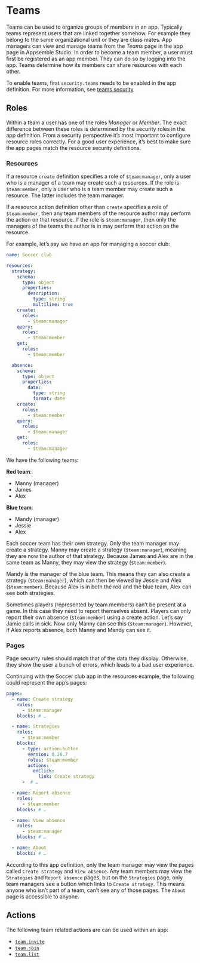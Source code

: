 # Teams

Teams can be used to organize groups of members in an app. Typically teams represent users that are
linked together somehow. For example they belong to the same organizational unit or they are class
mates. App managers can view and manage teams from the _Teams_ page in the app page in Appsemble
Studio. In order to become a team member, a user must first be registered as an app member. They can
do so by logging into the app. Teams determine how its members can share resources with each other.

To enable teams, first `security.teams` needs to be enabled in the app definition. For more
information, see [teams security](security.md#teams)

## Roles

Within a team a user has one of the roles _Manager_ or _Member_. The exact difference between these
roles is determined by the security roles in the app definition. From a security perspective it’s
most important to configure resource roles correctly. For a good user experience, it’s best to make
sure the app pages match the resource security definitions.

### Resources

If a resource `create` definition specifies a role of `$team:manager`, only a user who is a manager
of a team may create such a resources. If the role is `$team:member`, only a user who is a team
member may create such a resource. The latter includes the team manager.

If a resource action definition other than `create` specifies a role of `$team:member`, then any
team members of the resource author may perform the action on that resource. If the role is
`$team:manager`, then only the managers of the teams the author is in may perform that action on the
resource.

For example, let’s say we have an app for managing a soccer club:

```yaml
name: Soccer club

resources:
  strategy:
    schema:
      type: object
      properties:
        description:
          type: string
          multiline: true
    create:
      roles:
        - $team:manager
    query:
      roles:
        - $team:member
    get:
      roles:
        - $team:member

  absence:
    schema:
      type: object
      properties:
        date:
          type: string
          format: date
    create:
      roles:
        - $team:member
    query:
      roles:
        - $team:manager
    get:
      roles:
        - $team:manager
```

We have the following teams:

**Red team**:

- Manny (manager)
- James
- Alex

**Blue team**:

- Mandy (manager)
- Jessie
- Alex

Each soccer team has their own strategy. Only the team manager may create a strategy. Manny may
create a strategy (`$team:manager`), meaning they are now the author of that strategy. Because James
and Alex are in the same team as Manny, they may view the strategy (`$team:member`).

Mandy is the manager of the blue team. This means they can also create a strategy (`$team:manager`),
which can then be viewed by Jessie and Alex (`$team:member`). Because Alex is in both the red and
the blue team, Alex can see both strategies.

Sometimes players (represented by team members) can’t be present at a game. In this case they need
to report themselves absent. Players can only report their own absence (`$team:member`) using a
create action. Let’s say Jamie calls in sick. Now only Manny can see this (`$team:manager`).
However, if Alex reports absence, both Manny and Mandy can see it.

### Pages

Page security rules should match that of the data they display. Otherwise, they show the user a
bunch of errors, which leads to a bad user experience.

Continuing with the Soccer club app in the resources example, the following could represent the
app’s pages:

```yaml
pages:
  - name: Create strategy
    roles:
      - $team:manager
    blocks: # …

  - name: Strategies
    roles:
      - $team:member
    blocks:
      - type: action-button
        version: 0.20.7
        roles: $team:member
        actions:
          onClick:
            link: Create strategy
      -  # …

  - name: Report absence
    roles:
      - $team:member
    blocks: # …

  - name: View absence
    roles:
      - $team:manager
    blocks: # …

  - name: About
    blocks: # …
```

According to this app definition, only the team manager may view the pages called `Create strategy`
and `View absence`. Any team members may view the `Strategies` and `Report absence` pages, but on
the `Strategies` page, only team managers see a button which links to `Create strategy`. This means
anyone who isn’t part of a team, can’t see any of those pages. The `About` page is accessible to
anyone.

## Actions

The following team related actions are can be used within an app:

- [`team.invite`](/docs/reference/action#team.invite)
- [`team.join`](/docs/reference/action#team.join)
- [`team.list`](/docs/reference/action#team.list)
